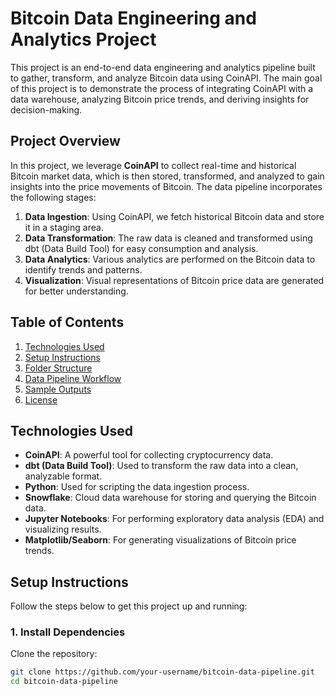# Bitcoin Data Engineering and Analytics Project

This project is an end-to-end data engineering and analytics pipeline built to gather, transform, and analyze Bitcoin data using CoinAPI. The main goal of this project is to demonstrate the process of integrating CoinAPI with a data warehouse, analyzing Bitcoin price trends, and deriving insights for decision-making.

## Project Overview

In this project, we leverage **CoinAPI** to collect real-time and historical Bitcoin market data, which is then stored, transformed, and analyzed to gain insights into the price movements of Bitcoin. The data pipeline incorporates the following stages:

1. **Data Ingestion**: Using CoinAPI, we fetch historical Bitcoin data and store it in a staging area.
2. **Data Transformation**: The raw data is cleaned and transformed using dbt (Data Build Tool) for easy consumption and analysis.
3. **Data Analytics**: Various analytics are performed on the Bitcoin data to identify trends and patterns.
4. **Visualization**: Visual representations of Bitcoin price data are generated for better understanding.

## Table of Contents

1. [Technologies Used](#technologies-used)
2. [Setup Instructions](#setup-instructions)
3. [Folder Structure](#folder-structure)
4. [Data Pipeline Workflow](#data-pipeline-workflow)
5. [Sample Outputs](#sample-outputs)
6. [License](#license)

## Technologies Used

- **CoinAPI**: A powerful tool for collecting cryptocurrency data.
- **dbt (Data Build Tool)**: Used to transform the raw data into a clean, analyzable format.
- **Python**: Used for scripting the data ingestion process.
- **Snowflake**: Cloud data warehouse for storing and querying the Bitcoin data.
- **Jupyter Notebooks**: For performing exploratory data analysis (EDA) and visualizing results.
- **Matplotlib/Seaborn**: For generating visualizations of Bitcoin price trends.

## Setup Instructions

Follow the steps below to get this project up and running:

### 1. Install Dependencies

Clone the repository:

```bash
git clone https://github.com/your-username/bitcoin-data-pipeline.git
cd bitcoin-data-pipeline
